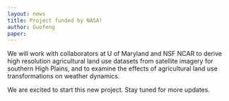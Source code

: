 ```yaml
---
layout: news
title: Project funded by NASA!
author: Guofeng
paper: 
---
```


We will work with collaborators at U of Maryland and NSF NCAR to derive high resolution agricultural land use datasets from satellite imagery for southern High Plains, and to examine the effects of agricultural land use transformations on weather dynamics.

We are excited to start this new project. Stay tuned for more updates.

```



